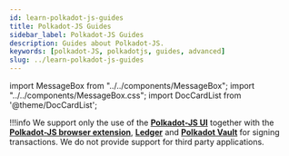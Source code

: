 ```yaml
---
id: learn-polkadot-js-guides
title: Polkadot-JS Guides
sidebar_label: Polkadot-JS Guides
description: Guides about Polkadot-JS.
keywords: [polkadot-JS, polkadotjs, guides, advanced]
slug: ../learn-polkadot-js-guides
---
```


import MessageBox from "../../components/MessageBox"; import "../../components/MessageBox.css";
import DocCardList from '@theme/DocCardList';

<MessageBox message="Polkadot-JS is for developers and power users only. If you need help using the Polkadot-JS UI, you can contact the
[Polkadot Support Team](https://support.polkadot.network/support/home). For more user-friendly tools
see the [wallets](./wallets-index), [apps](./apps-index) and [dashboard](./dashboards-index) pages." />

!!!info
We support only the use of the [**Polkadot-JS UI**](https://polkadot.js.org/apps/#/explorer)
together with the [**Polkadot-JS browser extension**](https://polkadot.js.org/extension/),
[**Ledger**](https://www.ledger.com/ledger-live) and
[**Polkadot Vault**](https://www.parity.io/technologies/signer/) for signing transactions. We do not
provide support for third party applications.



<DocCardList />
